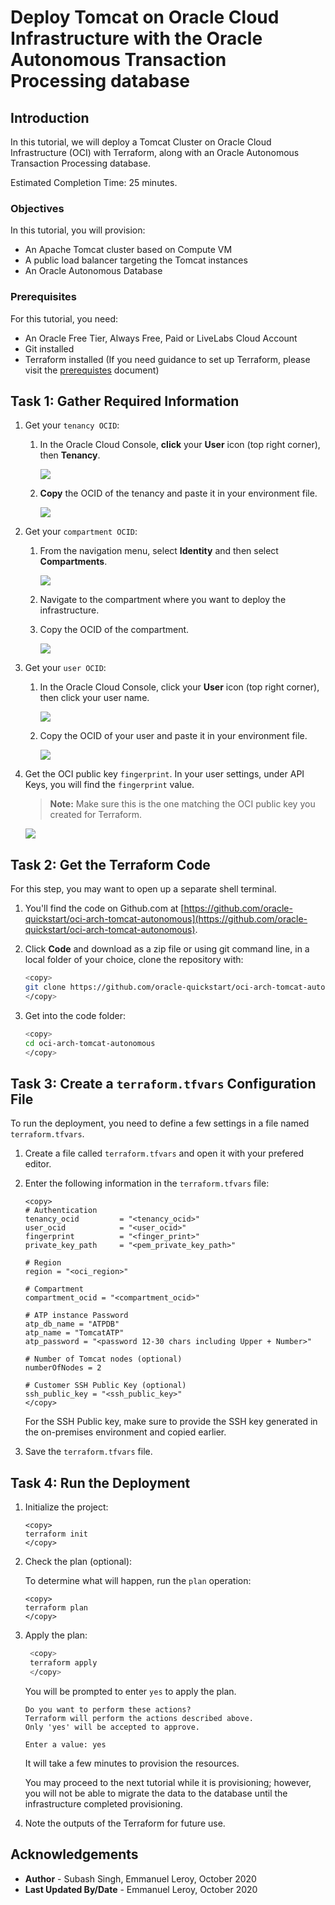 # Deploy Tomcat on Oracle Cloud Infrastructure with the Oracle Autonomous Transaction Processing database

## Introduction

In this tutorial, we will deploy a Tomcat Cluster on Oracle Cloud Infrastructure (OCI) with Terraform, along with an Oracle Autonomous Transaction Processing database.

Estimated Completion Time: 25 minutes.

### Objectives

In this tutorial, you will provision:
* An Apache Tomcat cluster based on Compute VM
* A public load balancer targeting the Tomcat instances
* An Oracle Autonomous Database

### Prerequisites

For this tutorial, you need:

* An Oracle Free Tier, Always Free, Paid or LiveLabs Cloud Account
* Git installed
* Terraform installed (If you need guidance to set up Terraform, please visit the [prerequistes](https://github.com/oracle-quickstart/oci-prerequisites) document)

## Task 1: Gather Required Information

1. Get your `tenancy OCID`:

    1. In the Oracle Cloud Console, **click** your **User** icon (top right corner), then **Tenancy**.

        ![](./images/setup-tf-tenancy.png " ")

    2. **Copy** the OCID of the tenancy and paste it in your environment file.

        ![](./images/setup-tf-tenancy-ocid.png " ")

2. Get your `compartment OCID`:

    1. From the navigation menu, select **Identity** and then select **Compartments**.

        ![](./images/setup-tf-compartment.png " ")

    2. Navigate to the compartment where you want to deploy the infrastructure.

    3. Copy the OCID of the compartment.

        ![](./images/setup-tf-compartment-ocid.png " ")

3. Get your `user OCID`:

    1. In the Oracle Cloud Console, click your **User** icon (top right corner), then click your user name.

        ![](./images/setup-tf-user.png " ")

   2. Copy the OCID of your user and paste it in your environment file.

        ![](./images/setup-tf-user-ocid.png " ")

4. Get the OCI public key `fingerprint`. In your user settings, under API Keys, you will find the `fingerprint` value.

    > **Note:** Make sure this is the one matching the OCI public key you created for Terraform.

    ![](./images/setup-tf-fingerprint.png " ")
               
## Task 2: Get the Terraform Code

For this step, you may want to open up a separate shell terminal.

1. You'll find the code on Github.com at [https://github.com/oracle-quickstart/oci-arch-tomcat-autonomous](https://github.com/oracle-quickstart/oci-arch-tomcat-autonomous).

2. Click **Code** and download as a zip file or using git command line, in a local folder of your choice, clone the repository with:

    ```bash
    <copy>
    git clone https://github.com/oracle-quickstart/oci-arch-tomcat-autonomous.git
    </copy>
    ```

4. Get into the code folder:

    ```bash
    <copy>
    cd oci-arch-tomcat-autonomous
    </copy>
    ```

## Task 3: Create a `terraform.tfvars` Configuration File

To run the deployment, you need to define a few settings in a file named `terraform.tfvars`.

1. Create a file called `terraform.tfvars` and open it with your prefered editor.

2. Enter the following information in the `terraform.tfvars` file:

    ```
    <copy>
    # Authentication
    tenancy_ocid         = "<tenancy_ocid>"
    user_ocid            = "<user_ocid>"
    fingerprint          = "<finger_print>"
    private_key_path     = "<pem_private_key_path>"

    # Region
    region = "<oci_region>"

    # Compartment
    compartment_ocid = "<compartment_ocid>"

    # ATP instance Password
    atp_db_name = "ATPDB"
    atp_name = "TomcatATP"
    atp_password = "<password 12-30 chars including Upper + Number>"

    # Number of Tomcat nodes (optional)
    numberOfNodes = 2

    # Customer SSH Public Key (optional)
    ssh_public_key = "<ssh_public_key>"
    </copy>
    ```

    For the SSH Public key, make sure to provide the SSH key generated in the on-premises environment and copied earlier.



3. Save the `terraform.tfvars` file.

## Task 4: Run the Deployment

1. Initialize the project:

    ```
    <copy>
    terraform init
    </copy>
    ```

2. Check the plan (optional):

    To determine what will happen, run the `plan` operation:

    ```
    <copy>
    terraform plan
    </copy>
    ```

3. Apply the plan:

   ```bash
    <copy>
    terraform apply
    </copy>
    ```

    You will be prompted to enter `yes` to apply the plan.

    ```
    Do you want to perform these actions?
    Terraform will perform the actions described above.
    Only 'yes' will be accepted to approve.

    Enter a value: yes
    ```

    It will take a few minutes to provision the resources.

    You may proceed to the next tutorial while it is provisioning; however, you will not be able to migrate the data to the database until the infrastructure completed provisioning.

4. Note the outputs of the Terraform for future use.    


## Acknowledgements
 - **Author** - Subash Singh, Emmanuel Leroy, October 2020
 - **Last Updated By/Date** - Emmanuel Leroy, October 2020
